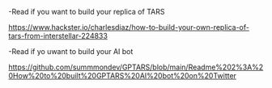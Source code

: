 -Read if you want to build your replica of TARS

https://www.hackster.io/charlesdiaz/how-to-build-your-own-replica-of-tars-from-interstellar-224833

-Read if yo uwant to build your AI bot

https://github.com/summmondev/GPTARS/blob/main/Readme%202%3A%20How%20to%20built%20GPTARS%20AI%20bot%20on%20Twitter
